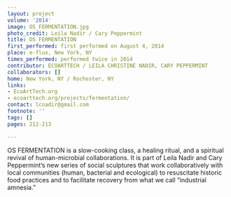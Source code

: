 ```yaml
---
layout: project
volume: '2014'
image: OS_FERMENTATION.jpg
photo_credit: Leila Nadir / Cary Peppermint
title: OS FERMENTATION
first_performed: first performed on August 4, 2014
place: e-flux, New York, NY
times_performed: performed twice in 2014
contributor: ECOARTTECH / LEILA CHRISTINE NADIR, CARY PEPPERMINT
collaborators: []
home: New York, NY / Rochester, NY
links: 
- EcoArtTech.org
- ecoarttech.org/projects/fermentation/
contact: lcnadir@gmail.com
footnote: ''
tags: []
pages: 212-213

---
```


OS FERMENTATION is a slow-cooking class, a healing ritual, and a spiritual revival of human-microbial collaborations. It is part of Leila Nadir and Cary Peppermint’s new series of social sculptures that work collaboratively with local communities (human, bacterial and ecological) to resuscitate historic food practices and to facilitate recovery from what we call “industrial amnesia.”
